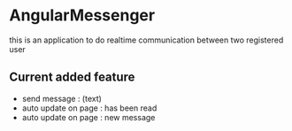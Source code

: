# AngularMessenger

this is an application to do realtime communication between two registered user

## Current added feature

- send message : (text)
- auto update on page : has been read
- auto update on page : new message



